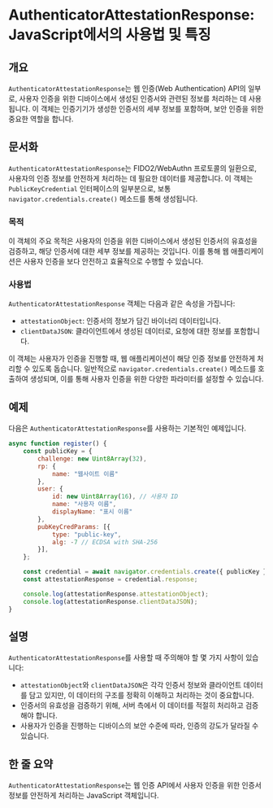 <!--
Meta Description: # AuthenticatorAttestationResponse: JavaScript에서의 사용법 및 특징 ## 개요 `AuthenticatorAttestationResponse`는 웹 인증(Web Authentication) API의 일부로, 사용자 인증을 위한 디바이...
Meta Keywords: 인증을, authenticatorattestationresponse, 정보를, 사용자, 처리하는
-->

# AuthenticatorAttestationResponse: JavaScript에서의 사용법 및 특징

## 개요
`AuthenticatorAttestationResponse`는 웹 인증(Web Authentication) API의 일부로, 사용자 인증을 위한 디바이스에서 생성된 인증서와 관련된 정보를 처리하는 데 사용됩니다. 이 객체는 인증기기가 생성한 인증서의 세부 정보를 포함하며, 보안 인증을 위한 중요한 역할을 합니다.

## 문서화
`AuthenticatorAttestationResponse`는 FIDO2/WebAuthn 프로토콜의 일환으로, 사용자의 인증 정보를 안전하게 처리하는 데 필요한 데이터를 제공합니다. 이 객체는 `PublicKeyCredential` 인터페이스의 일부분으로, 보통 `navigator.credentials.create()` 메소드를 통해 생성됩니다.

### 목적
이 객체의 주요 목적은 사용자의 인증을 위한 디바이스에서 생성된 인증서의 유효성을 검증하고, 해당 인증서에 대한 세부 정보를 제공하는 것입니다. 이를 통해 웹 애플리케이션은 사용자 인증을 보다 안전하고 효율적으로 수행할 수 있습니다.

### 사용법
`AuthenticatorAttestationResponse` 객체는 다음과 같은 속성을 가집니다:
- `attestationObject`: 인증서의 정보가 담긴 바이너리 데이터입니다.
- `clientDataJSON`: 클라이언트에서 생성된 데이터로, 요청에 대한 정보를 포함합니다.

이 객체는 사용자가 인증을 진행할 때, 웹 애플리케이션이 해당 인증 정보를 안전하게 처리할 수 있도록 돕습니다. 일반적으로 `navigator.credentials.create()` 메소드를 호출하여 생성되며, 이를 통해 사용자 인증을 위한 다양한 파라미터를 설정할 수 있습니다.

## 예제
다음은 `AuthenticatorAttestationResponse`를 사용하는 기본적인 예제입니다.

```javascript
async function register() {
    const publicKey = {
        challenge: new Uint8Array(32),
        rp: {
            name: "웹사이트 이름"
        },
        user: {
            id: new Uint8Array(16), // 사용자 ID
            name: "사용자 이름",
            displayName: "표시 이름"
        },
        pubKeyCredParams: [{
            type: "public-key",
            alg: -7 // ECDSA with SHA-256
        }],
    };

    const credential = await navigator.credentials.create({ publicKey });
    const attestationResponse = credential.response;

    console.log(attestationResponse.attestationObject);
    console.log(attestationResponse.clientDataJSON);
}
```

## 설명
`AuthenticatorAttestationResponse`를 사용할 때 주의해야 할 몇 가지 사항이 있습니다:
- `attestationObject`와 `clientDataJSON`은 각각 인증서 정보와 클라이언트 데이터를 담고 있지만, 이 데이터의 구조를 정확히 이해하고 처리하는 것이 중요합니다.
- 인증서의 유효성을 검증하기 위해, 서버 측에서 이 데이터를 적절히 처리하고 검증해야 합니다.
- 사용자가 인증을 진행하는 디바이스의 보안 수준에 따라, 인증의 강도가 달라질 수 있습니다.

## 한 줄 요약
`AuthenticatorAttestationResponse`는 웹 인증 API에서 사용자 인증을 위한 인증서 정보를 안전하게 처리하는 JavaScript 객체입니다.